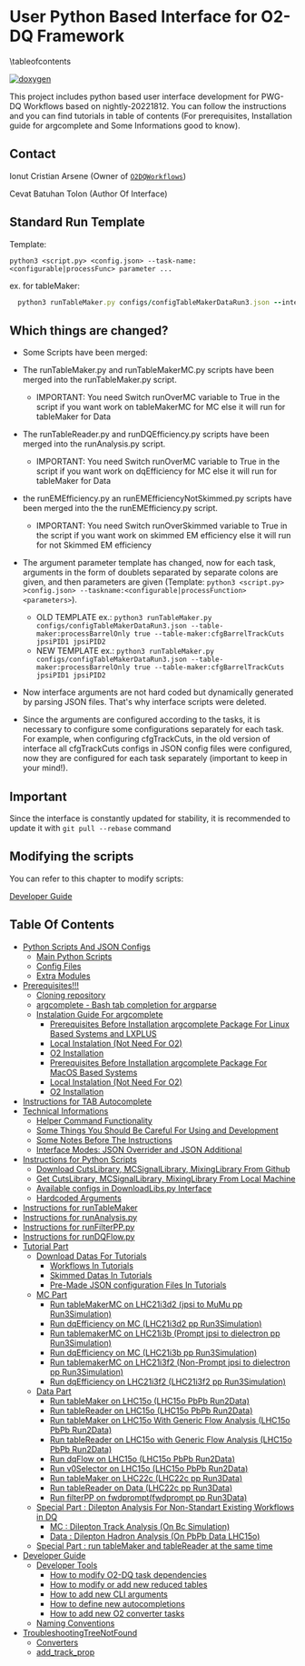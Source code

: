 # User Python Based Interface for O2-DQ Framework

\tableofcontents

[![doxygen](https://img.shields.io/badge/doxygen-documentation-blue.svg)](https://dquserinterfaceoop.github.io/docs/html/)

This project includes python based user interface development for PWG-DQ Workflows based on nightly-20221812. You can follow the instructions and you can find tutorials in table of contents (For prerequisites, Installation guide for argcomplete and Some Informations good to know).

## Contact
Ionut Cristian Arsene (Owner of [`O2DQWorkflows`](https://github.com/iarsene/O2DQworkflows))

Cevat Batuhan Tolon (Author Of Interface)

## Standard Run Template

Template:

`python3 <script.py> <config.json> --task-name:<configurable|processFunc> parameter ...`

ex. for tableMaker:
```ruby
  python3 runTableMaker.py configs/configTableMakerDataRun3.json --internal-dpl-aod-reader:aod-file Datas/AO2D_ppDataRun3_LHC22c.root --table-maker:processMuonOnlyWithCov true --table-maker:processBarrelOnlyWithCov true --event-selection-task:syst pp --table-maker:cfgQA true --table-maker:cfgMuonCuts muonQualityCuts muonTightQualityCutsForTests --table-maker:cfgBarrelTrackCuts jpsiPID1 jpsiPID2 jpsiO2MCdebugCuts --add_track_prop --logFile
```

## Which things are changed?

* Some Scripts have been merged:
* The runTableMaker.py and runTableMakerMC.py scripts have been merged into the runTableMaker.py script.
  * IMPORTANT: You need Switch runOverMC variable to True in the script if you want work on tableMakerMC for MC else it will run for tableMaker for Data
* The runTableReader.py and runDQEfficiency.py scripts have been merged into the runAnalysis.py script.
  * IMPORTANT: You need Switch runOverMC variable to True in the script if you want work on dqEfficiency for MC else it will run for tableMaker for Data
* the runEMEfficiency.py an runEMEfficiencyNotSkimmed.py scripts have been merged into the the runEMEfficiency.py script.
  * IMPORTANT: You need Switch runOverSkimmed variable to True in the script if you want work on skimmed EM efficiency else it will run for not Skimmed EM efficiency

* The argument parameter template has changed, now for each task, arguments in the form of doublets separated by separate colons are given, and then parameters are given (Template: `python3 <script.py> >config.json> --taskname:<configurable|processFunction> <parameters>`).
  * OLD TEMPLATE ex.: `python3 runTableMaker.py configs/configTableMakerDataRun3.json --table-maker:processBarrelOnly true --table-maker:cfgBarrelTrackCuts jpsiPID1 jpsiPID2 `
  * NEW TEMPLATE ex.: `python3 runTableMaker.py configs/configTableMakerDataRun3.json --table-maker:processBarrelOnly true --table-maker:cfgBarrelTrackCuts jpsiPID1 jpsiPID2 `

* Now interface arguments are not hard coded but dynamically generated by parsing JSON files. That's why interface scripts were deleted.

* Since the arguments are configured according to the tasks, it is necessary to configure some configurations separately for each task. For example, when configuring cfgTrackCuts, in the old version of interface all cfgTrackCuts configs in JSON config files were configured, now they are configured for each task separately (important to keep in your mind!).

## Important

Since the interface is constantly updated for stability, it is recommended to update it with `git pull --rebase` command

## Modifying the scripts

You can refer to this chapter to modify scripts:

[Developer Guide](doc/7_DeveloperGuide.md)

## Table Of Contents
- [Python Scripts And JSON Configs](doc/1_ScriptsAndConfigs.md)
  - [Main Python Scripts](doc/1_ScriptsAndConfigs.md#main-python-scripts)
  - [Config Files](doc/1_ScriptsAndConfigs.md#config-files)
  - [Extra Modules](doc/1_ScriptsAndConfigs.md#extra-modules)
- [Prerequisites!!!](doc/2_Prerequisites.md)
  - [Cloning repository](doc/2_Prerequisites.md#cloning-repository)
  - [argcomplete - Bash tab completion for argparse](doc/2_Prerequisites.md#argcomplete---bash-tab-completion-for-argparse)
  - [Instalation Guide For argcomplete](doc/2_Prerequisites.md#instalation-guide-for-argcomplete)
    - [Prerequisites Before Installation argcomplete Package For Linux Based Systems and LXPLUS](doc/2_Prerequisites.md#prerequisites-before-installation-argcomplete-package-for-linux-based-systems-and-lxplus)
    - [Local Instalation (Not Need For O2)](doc/2_Prerequisites.md#local-instalation-not-need-for-o2)
    - [O2 Installation](doc/2_Prerequisites.md#o2-installation)
    - [Prerequisites Before Installation argcomplete Package For MacOS Based Systems](doc/2_Prerequisites.md#prerequisites-before-installation-argcomplete-package-for-macos-based-systems)
    - [Local Instalation (Not Need For O2)](doc/2_Prerequisites.md#local-instalation-not-need-for-o2-1)
    - [O2 Installation](doc/2_Prerequisites.md#o2-installation-1)
- [Instructions for TAB Autocomplete](doc/3_InstructionsforTABAutocomplete.md)
- [Technical Informations](doc/4_TechincalInformations.md)
  - [Helper Command Functionality](doc/4_TechincalInformations.md#helper-command-functionality)
  - [Some Things You Should Be Careful For Using and Development](doc/4_TechincalInformations.md#some-things-you-should-be-careful-for-using-and-development)
  - [Some Notes Before The Instructions](doc/4_TechincalInformations.md#some-notes-before-the-instructions)
  - [Interface Modes: JSON Overrider and JSON Additional](doc/4_TechincalInformations.md#interface-modes-json-overrider-and-json-additional)
- [Instructions for Python Scripts](doc/5_InstructionsForPythonScripts.md)
  - [Download CutsLibrary, MCSignalLibrary, MixingLibrary From Github](doc/5_InstructionsForPythonScripts.md#download-cutslibrary-mcsignallibrary-mixinglibrary-from-github)
  - [Get CutsLibrary, MCSignalLibrary, MixingLibrary From Local Machine](doc/5_InstructionsForPythonScripts.md#get-cutslibrary-mcsignallibrary-mixinglibrary-from-local-machine)
  - [Available configs in DownloadLibs.py Interface](doc/5_InstructionsForPythonScripts.md#available-configs-in-downloadlibspy-interface)
  - [Hardcoded Arguments](doc/5_InstructionsForPythonScripts.md#hardcoded-arguments)
- [Instructions for runTableMaker](doc/5_InstructionsForPythonScripts.md#instructions-for-runtablemaker)
- [Instructions for runAnalysis.py](doc/5_InstructionsForPythonScripts.md#instructions-for-runanalysispy)
- [Instructions for runFilterPP.py](doc/5_InstructionsForPythonScripts.md#instructions-for-runfilterpppy)
- [Instructions for runDQFlow.py](doc/5_InstructionsForPythonScripts.md#instructions-for-rundqflowpy)
- [Tutorial Part](doc/6_Tutorials.md)
  - [Download Datas For Tutorials](doc/6_Tutorials.md#download-datas-for-tutorials)
    - [Workflows In Tutorials](doc/6_Tutorials.md#workflows-in-tutorials)
    - [Skimmed Datas In Tutorials](doc/6_Tutorials.md#skimmed-datas-in-tutorials)
    - [Pre-Made JSON configuration Files In Tutorials](doc/6_Tutorials.md#pre-made-json-configuration-files-in-tutorials)
  - [MC Part](doc/6_Tutorials.md#mc-part)
    - [Run tableMakerMC on LHC21i3d2 (jpsi to MuMu pp Run3Simulation)](doc/6_Tutorials.md#run-tablemakermc-on-lhc21i3d2-jpsi-to-mumu-pp-run3simulation)
    - [Run dqEfficiency on MC (LHC21i3d2 pp Run3Simulation)](doc/6_Tutorials.md#run-dqefficiency-on-mc-lhc21i3d2-pp-run3simulation)
    - [Run tablemakerMC on LHC21i3b (Prompt jpsi to dielectron pp Run3Simulation)](doc/6_Tutorials.md#run-tablemakermc-on-lhc21i3b-prompt-jpsi-to-dielectron-pp-run3simulation)
    - [Run dqEfficiency on MC (LHC21i3b pp Run3Simulation)](doc/6_Tutorials.md#run-dqefficiency-on-mc-lhc21i3b-pp-run3simulation)
    - [Run tablemakerMC on LHC21i3f2 (Non-Prompt jpsi to dielectron pp Run3Simulation)](doc/6_Tutorials.md#run-tablemakermc-on-lhc21i3f2-non-prompt-jpsi-to-dielectron-pp-run3simulation)
    - [Run dqEfficiency on LHC21i3f2 (LHC21i3f2 pp Run3Simulation)](doc/6_Tutorials.md#run-dqefficiency-on-lhc21i3f2-lhc21i3f2-pp-run3simulation)
  - [Data Part](doc/6_Tutorials.md#data-part)
    - [Run tableMaker on LHC15o (LHC15o PbPb Run2Data)](doc/6_Tutorials.md#run-tablemaker-on-lhc15o-lhc15o-pbpb-run2data)
    - [Run tableReader on LHC15o (LHC15o PbPb Run2Data)](doc/6_Tutorials.md#run-tablereader-on-lhc15o-lhc15o-pbpb-run2data)
    - [Run tableMaker on LHC15o With Generic Flow Analysis (LHC15o PbPb Run2Data)](doc/6_Tutorials.md#run-tablemaker-on-lhc15o-with-generic-flow-analysis-lhc15o-pbpb-run2data)
    - [Run tableReader on LHC15o with Generic Flow Analysis (LHC15o PbPb Run2Data)](doc/6_Tutorials.md#run-tablereader-on-lhc15o-with-generic-flow-analysis-lhc15o-pbpb-run2data)
    - [Run dqFlow on LHC15o (LHC15o PbPb Run2Data)](doc/6_Tutorials.md#run-dqflow-on-lhc15o-lhc15o-pbpb-run2data)
    - [Run v0Selector on LHC15o (LHC15o PbPb Run2Data)](doc/6_Tutorials.md#run-v0selector-on-lhc15o-lhc15o-pbpb-run2data)
    - [Run tableMaker on LHC22c (LHC22c pp Run3Data)](doc/6_Tutorials.md#run-tablemaker-on-lhc22c-lhc22c-pp-run3data)
    - [Run tableReader on Data (LHC22c pp Run3Data)](doc/6_Tutorials.md#run-tablereader-on-data-lhc22c-pp-run3data)
    - [Run filterPP on fwdprompt(fwdprompt pp Run3Data)](doc/6_Tutorials.md#run-filterpp-on-fwdpromptfrom-hands-on-session-ii)
  - [Special Part : Dilepton Analysis For Non-Standart Existing Workflows in DQ](doc/6_Tutorials.md#special-part--dilepton-analysis-for-non-standart-existing-workflows-in-dq)
    - [MC : Dilepton Track Analysis (On Bc Simulation)](doc/6_Tutorials.md#mc--dilepton-track-analysis-on-bc-simulation)
    - [Data : Dilepton Hadron Analysis (On PbPb Data LHC15o)](doc/6_Tutorials.md#data--dilepton-hadron-analysis-on-pbpb-data-lhc15o)
  - [Special Part : run tableMaker and tableReader at the same time](doc/6_Tutorials.md#special-part--run-tablemaker-and-tablereader-at-the-same-time)
- [Developer Guide](doc/7_DeveloperGuide.md)
  - [Developer Tools](doc/7_DeveloperGuide.md#developer-tools)
    - [How to modify O2-DQ task dependencies](doc/7_DeveloperGuide.md#how-to-modify-o2-dq-task-dependencies)
    - [How to modify or add new reduced tables](doc/7_DeveloperGuide.md#how-to-modify-or-add-new-reduced-tables)
    - [How to add new CLI arguments](doc/7_DeveloperGuide.md#how-to-add-new-cli-arguments)
    - [How to define new autocompletions](doc/7_DeveloperGuide.md#how-to-define-new-autocompletions)
    - [How to add new O2 converter tasks](doc/7_DeveloperGuide.md#how-to-add-new-o2-converter-tasks)
  - [Naming Conventions](doc/7_DeveloperGuide.md#naming-conventions)
- [TroubleshootingTreeNotFound](doc/8_TroubleshootingTreeNotFound.md)
  - [Converters](doc/8_TroubleshootingTreeNotFound.md#converters-special-additional-tasks-for-workflows)
  - [add_track_prop](doc/8_TroubleshootingTreeNotFound.md#addtrackprop)